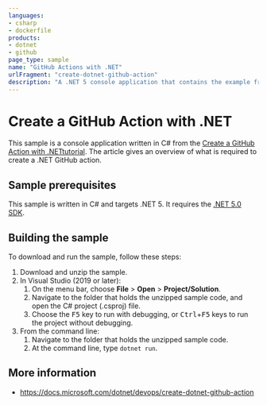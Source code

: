 ```yaml
---
languages:
- csharp
- dockerfile
products:
- dotnet
- github
page_type: sample
name: "GitHub Actions with .NET"
urlFragment: "create-dotnet-github-action"
description: "A .NET 5 console application that contains the example from Create a GitHub Action with .NET tutorial."
---
```


# Create a GitHub Action with .NET

This sample is a console application written in C# from the [Create a GitHub Action with .NETtutorial](https://docs.microsoft.com/dotnet/devops/create-dotnet-github-action). The article gives an overview of what is required to create a .NET GitHub action.

## Sample prerequisites

This sample is written in C# and targets .NET 5. It requires the [.NET 5.0 SDK](https://dotnet.microsoft.com/download/dotnet/5.0).

## Building the sample

To download and run the sample, follow these steps:

1. Download and unzip the sample.
2. In Visual Studio (2019 or later):
    1. On the menu bar, choose **File** > **Open** > **Project/Solution**.
    2. Navigate to the folder that holds the unzipped sample code, and open the C# project (.csproj) file.
    3. Choose the <kbd>F5</kbd> key to run with debugging, or <kbd>Ctrl</kbd>+<kbd>F5</kbd> keys to run the project without debugging.
3. From the command line:
   1. Navigate to the folder that holds the unzipped sample code.
   2. At the command line, type `dotnet run`.

## More information

- <https://docs.microsoft.com/dotnet/devops/create-dotnet-github-action>
